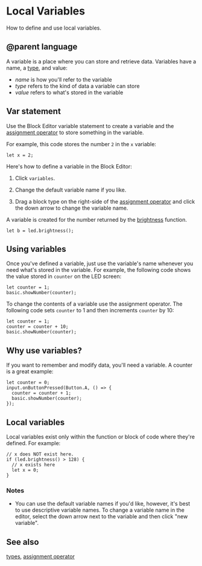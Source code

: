 # Local Variables

How to define and use local variables.

## @parent language

A variable is a place where you can store and retrieve data. Variables have a name, a [type](/types), and value:

* *name* is how you'll refer to the variable
* *type* refers to the kind of data a variable can store
* *value* refers to what's stored in the variable

## Var statement

Use the Block Editor variable statement to create a variable and the [assignment operator](/blocks/variables/assign) to store something in the variable.

For example, this code stores the number `2` in the `x` variable:

```blocks
let x = 2;
```

Here's how to define a variable in the Block Editor:

1. Click `variables`.

2. Change the default variable name if you like.

3. Drag a block type on the right-side of the [assignment operator](/blocks/variables/assign) and click the down arrow to change the variable name.

A variable is created for the number returned by the [brightness](/reference/led/brightness) function.

```blocks
let b = led.brightness();
```

## Using variables

Once you've defined a variable, just use the variable's name whenever you need what's stored in the variable. For example, the following code shows the value stored in `counter` on the LED screen:

```blocks
let counter = 1;
basic.showNumber(counter);
```

To change the contents of a variable use the assignment operator. The following code sets `counter` to 1 and then increments `counter` by 10:

```blocks
let counter = 1;
counter = counter + 10;
basic.showNumber(counter);
```

## Why use variables?

If you want to remember and modify data, you'll need a variable. A counter is a great example:

```blocks
let counter = 0;
input.onButtonPressed(Button.A, () => { 
  counter = counter + 1;
  basic.showNumber(counter);
});
```

## Local variables

Local variables exist only within the function or block of code where they're defined. For example:

```blocks
// x does NOT exist here.
if (led.brightness() > 128) {
  // x exists here
  let x = 0;
}
```

### Notes

* You can use the default variable names if you'd like, however, it's best to use descriptive variable names. To change a variable name in the editor, select the down arrow next to the variable and then click "new variable".

## See also

[types](/types), [assignment operator](/blocks/variables/assign)